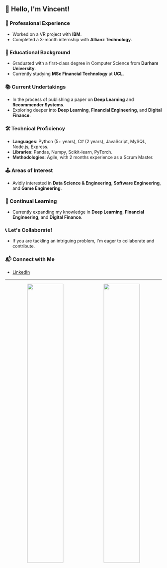 ## 👋 Hello, I'm Vincent!

### 🚀 Professional Experience

- Worked on a VR project with **IBM**.
- Completed a 3-month internship with **Allianz Technology**.
  
### 📘 Educational Background

- Graduated with a first-class degree in Computer Science from **Durham University**.
- Currently studying **MSc Financial Technology** at **UCL**.

### 📚 Current Undertakings

- In the process of publishing a paper on **Deep Learning** and **Recommender Systems**.
- Exploring deeper into **Deep Learning**, **Financial Engineering**, and **Digital Finance**.

### 🛠 Technical Proficiency

- **Languages**: Python (5+ years), C# (2 years), JavaScript, MySQL, Node.js, Express.
- **Libraries**: Pandas, Numpy, Scikit-learn, PyTorch.
- **Methodologies**: Agile, with 2 months experience as a Scrum Master.
  
### 🕹 Areas of Interest

- Avidly interested in **Data Science & Engineering**, **Software Engineering**, and **Game Engineering**.

### 🌱 Continual Learning 

- Currently expanding my knowledge in **Deep Learning**, **Financial Engineering**, and **Digital Finance**.

### 📞 Let's Collaborate!

- If you are tackling an intriguing problem, I'm eager to collaborate and contribute.
  
### 📬 Connect with Me

- [LinkedIn](https://www.linkedin.com/in/zhenhao-zhao-4037041ba/)

---

<p align="center">
  <img src="https://github-readme-stats.vercel.app/api?username=Vincent-Zhenhao-ZHAO&show_icons=true&theme=radical" width="48%" />
  <img src="https://github-readme-stats.vercel.app/api/top-langs/?username=Vincent-Zhenhao-ZHAO&hide=shaderlab,hlsl,shell,html,css,makefile&theme=radical&layout=compact" width="48%" />
</p>
